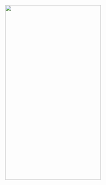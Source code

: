 <p align="center">
  <img width="300" height="550" src="https://user-images.githubusercontent.com/36104238/119053922-6f344f00-b9cf-11eb-8468-7f00a302bd86.gif">
</p>
